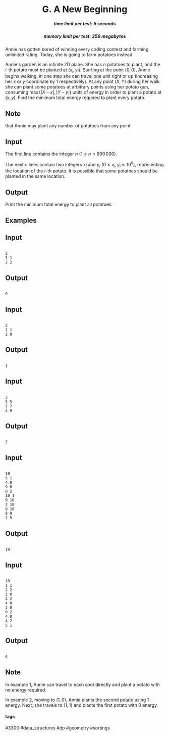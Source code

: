 <h1 style='text-align: center;'> G. A New Beginning</h1>

<h5 style='text-align: center;'>time limit per test: 5 seconds</h5>
<h5 style='text-align: center;'>memory limit per test: 256 megabytes</h5>

Annie has gotten bored of winning every coding contest and farming unlimited rating. Today, she is going to farm potatoes instead.

Annie's garden is an infinite 2D plane. She has $n$ potatoes to plant, and the $i$-th potato must be planted at $(x_i,y_i)$. Starting at the point $(0, 0)$, Annie begins walking, in one step she can travel one unit right or up (increasing her $x$ or $y$ coordinate by $1$ respectively). At any point $(X,Y)$ during her walk she can plant some potatoes at arbitrary points using her potato gun, consuming $\max(|X-x|,|Y-y|)$ units of energy in order to plant a potato at $(x,y)$. Find the minimum total energy required to plant every potato.

## Note

 that Annie may plant any number of potatoes from any point.

## Input

The first line contains the integer $n$ ($1 \le n \le 800\,000$).

The next $n$ lines contain two integers $x_i$ and $y_i$ ($0 \le x_i,y_i \le 10^9$), representing the location of the $i$-th potato. It is possible that some potatoes should be planted in the same location.

## Output

Print the minimum total energy to plant all potatoes.

## Examples

## Input


```

2
1 1
2 2

```
## Output


```

0

```
## Input


```

2
1 1
2 0

```
## Output


```

1

```
## Input


```

3
5 5
7 7
4 9

```
## Output


```

2

```
## Input


```

10
5 1
4 0
9 6
0 2
10 1
9 10
3 10
0 10
8 9
1 5

```
## Output


```

19

```
## Input


```

10
1 1
2 2
2 0
4 2
4 0
2 0
0 2
4 0
4 2
5 1

```
## Output


```

6

```
## Note

In example $1$, Annie can travel to each spot directly and plant a potato with no energy required.

In example $2$, moving to $(1,0)$, Annie plants the second potato using $1$ energy. Next, she travels to $(1,1)$ and plants the first potato with $0$ energy.



#### tags 

#3300 #data_structures #dp #geometry #sortings 